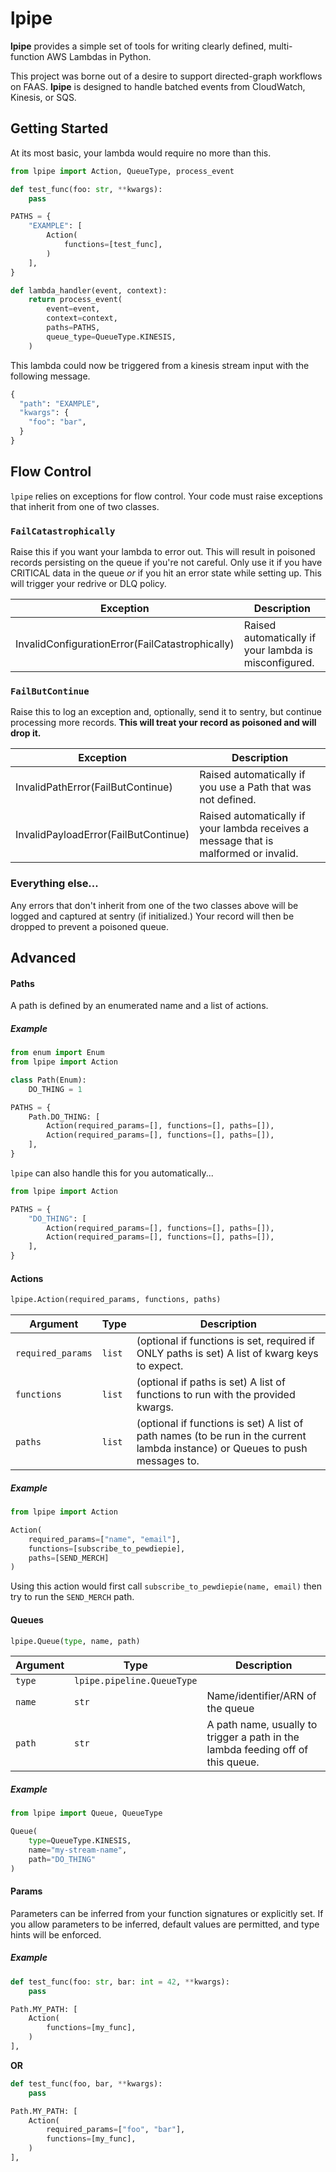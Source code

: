 # lpipe

**lpipe** provides a simple set of tools for writing clearly defined, multi-function AWS Lambdas in Python.

This project was borne out of a desire to support directed-graph workflows on FAAS. **lpipe** is designed to handle batched events from CloudWatch, Kinesis, or SQS.



## Getting Started

At its most basic, your lambda would require no more than this.

```python
from lpipe import Action, QueueType, process_event

def test_func(foo: str, **kwargs):
	pass

PATHS = {
    "EXAMPLE": [
      	Action(
          	functions=[test_func],
        )
    ],
}

def lambda_handler(event, context):
    return process_event(
        event=event,
        context=context,
        paths=PATHS,
        queue_type=QueueType.KINESIS,
    )

```

This lambda could now be triggered from a kinesis stream input with the following message.

```python
{
  "path": "EXAMPLE",
  "kwargs": {
    "foo": "bar",
  }
}
```



## Flow Control

`lpipe` relies on exceptions for flow control. Your code must raise exceptions that inherit from one of two classes.

### `FailCatastrophically`

Raise this if you want your lambda to error out. This will result in poisoned records persisting on the queue if you're not careful. Only use it if you have CRITICAL data in the queue *or* if you hit an error state while setting up. This will trigger your redrive or DLQ policy.

| Exception | Description |
| - | - |
| InvalidConfigurationError(FailCatastrophically) | Raised automatically if your lambda is misconfigured. |

### `FailButContinue`

Raise this to log an exception and, optionally, send it to sentry, but continue processing more records. **This will treat your record as poisoned and will drop it.**

| Exception | Description |
| - | - |
| InvalidPathError(FailButContinue) | Raised automatically if you use a Path that was not defined. |
| InvalidPayloadError(FailButContinue) | Raised automatically if your lambda receives a message that is malformed or invalid. |

### Everything else...

Any errors that don't inherit from one of the two classes above will be logged and captured at sentry (if initialized.) Your record will then be dropped to prevent a poisoned queue.



## Advanced

#### Paths

A path is defined by an enumerated name and a list of actions.

##### Example

```python
from enum import Enum
from lpipe import Action

class Path(Enum):
	DO_THING = 1

PATHS = {
    Path.DO_THING: [
        Action(required_params=[], functions=[], paths=[]),
      	Action(required_params=[], functions=[], paths=[]),
    ],
}
```

`lpipe` can also handle this for you automatically...

```python
from lpipe import Action

PATHS = {
    "DO_THING": [
        Action(required_params=[], functions=[], paths=[]),
      	Action(required_params=[], functions=[], paths=[]),
    ],
}
```



#### Actions

```python
lpipe.Action(required_params, functions, paths)
```

| Argument          | Type | Description                     |
| ----------------- | ---- | ------------------------------- |
| `required_params` | `list` | (optional if functions is set, required if ONLY paths is set) A list of kwarg keys to expect. |
| `functions` | `list` | (optional if paths is set) A list of functions to run with the provided kwargs. |
| `paths` | `list` | (optional if functions is set) A list of path names (to be run in the current lambda instance) or Queues to push messages to. |

##### Example

```python
from lpipe import Action

Action(
    required_params=["name", "email"],
    functions=[subscribe_to_pewdiepie],
    paths=[SEND_MERCH]
)
```

Using this action would first call `subscribe_to_pewdiepie(name, email)` then try to run the `SEND_MERCH` path.



#### Queues

```python
lpipe.Queue(type, name, path)
```

| Argument          | Type | Description                     |
| ----------------- | ---- | ------------------------------- |
| `type` | `lpipe.pipeline.QueueType` | |
| `name` | `str` | Name/identifier/ARN of the queue |
| `path` | `str` | A path name, usually to trigger a path in the lambda feeding off of this queue. |

##### Example

```python
from lpipe import Queue, QueueType

Queue(
	type=QueueType.KINESIS,
  	name="my-stream-name",
  	path="DO_THING"
)
```



#### Params

Parameters can be inferred from your function signatures or explicitly set. If you allow parameters to be inferred, default values are permitted, and type hints will be enforced.

##### Example
```python
def test_func(foo: str, bar: int = 42, **kwargs):
	pass

Path.MY_PATH: [
    Action(
        functions=[my_func],
    )
],
```

**OR**

```python
def test_func(foo, bar, **kwargs):
	pass

Path.MY_PATH: [
    Action(
        required_params=["foo", "bar"],
        functions=[my_func],
    )
],
```
